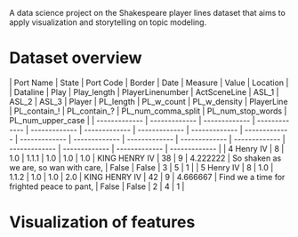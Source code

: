 A data science project on the Shakespeare player lines dataset that aims to apply visualization and storytelling on topic modeling.

# Dataset overview

| Port Name  | State  | Port Code  | Border | Date  | Measure | Value  | Location  | 
| Dataline  | Play  | Play_length  | PlayerLinenumber  | ActSceneLine  | ASL_1  | ASL_2  | ASL_3  | Player  | PL_length  | PL_w_count  | PL_w_density  | PlayerLine  | PL_contain_!  | PL_contain_?  | PL_num_comma_split  | PL_num_stop_words  | PL_num_upper_case  | 
| ------------- | ------------- | ------------- | ------------- | ------------- | ------------- | ------------- | ------------- | ------------- | ------------- | ------------- | ------------- | ------------- | ------------- | ------------- | ------------- | ------------- | ------------- |
| 4	Henry IV  | 8  | 1.0  | 1.1.1  | 1.0  | 1.0  | 1.0  | KING HENRY IV  | 38  | 9  | 4.222222  | So shaken as we are, so wan with care,  | False  | False  | 3  | 5  | 1  |
| 5	Henry IV  | 8  | 1.0  | 1.1.2  | 1.0  | 1.0  | 2.0  | KING HENRY IV  | 42  | 9  | 4.666667  | Find we a time for frighted peace to pant,  | False  | False  | 2  | 4  | 1  |

# Visualization of features


